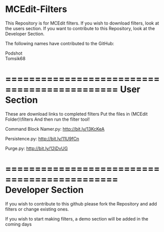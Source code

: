 MCEdit-Filters
==============
This Repository is for MCEdit filters. If you
wish to download filters, look at the users
section. If you want to contribute to this
Repository, look at the Developer Section.

The following names have contributed to 
the GitHub:

Podshot
<br>
Tomsik68




=============================================
User Section
=============================================
These are download links to completed filters
Put the files in (MCEdit Folder)\filters
And then run the filter tool!

Command Block Namer.py: http://bit.ly/13KcKeA

Persistence.py: http://bit.ly/11U9fCn

Purge.py: http://bit.ly/12jDvUG




=============================================
Developer Section
=============================================
If you wish to contribute to this github
please fork the Repository and add filters or
change existing ones.

If you wish to start making filters, a demo 
section will be added in the coming days
